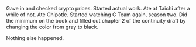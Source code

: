 Gave in and checked crypto prices. Started actual work. Ate at Taichi after a while of not. Ate Chipotle. Started watching C Team again, season two. Did the minimum on the book and filled out chapter 2 of the continuity draft by changing the color from gray to black.

Nothing else happened.
